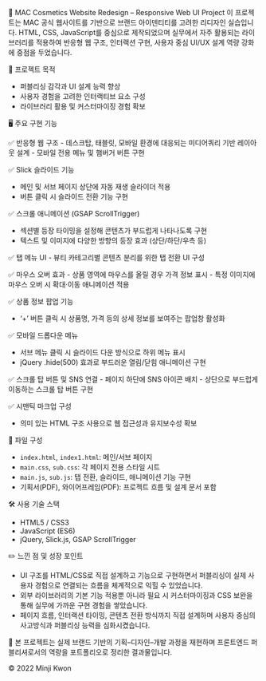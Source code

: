 💄 MAC Cosmetics Website Redesign – Responsive Web UI Project
이 프로젝트는 MAC 공식 웹사이트를 기반으로 브랜드 아이덴티티를 고려한 리디자인 실습입니다. HTML, CSS, JavaScript를 중심으로 제작되었으며 실무에서 자주 활용되는 라이브러리를 적용하여 반응형 웹 구조, 인터랙션 구현, 사용자 중심 UI/UX 설계 역량 강화에 중점을 두었습니다.

📌 프로젝트 목적
- 퍼블리싱 감각과 UI 설계 능력 향상
- 사용자 경험을 고려한 인터랙티브 요소 구성
- 라이브러리 활용 및 커스터마이징 경험 확보

🖥 주요 구현 기능

  ✅ 반응형 웹 구조
    - 데스크탑, 태블릿, 모바일 환경에 대응되는 미디어쿼리 기반 레이아웃 설계
    - 모바일 전용 메뉴 및 햄버거 버튼 구현

  ✅ Slick 슬라이드 기능
  - 메인 및 서브 페이지 상단에 자동 재생 슬라이더 적용
  - 버튼 클릭 시 슬라이드 전환 기능 구현

  ✅ 스크롤 애니메이션 (GSAP ScrollTrigger)
  - 섹션별 등장 타이밍을 설정해 콘텐츠가 부드럽게 나타나도록 구현
  - 텍스트 및 이미지에 다양한 방향의 등장 효과 (상단/하단/우측 등)

  ✅ 탭 메뉴 UI
    - 뷰티 카테고리별 콘텐츠 분리를 위한 탭 전환 UI 구성
  
  ✅ 마우스 오버 효과
    - 상품 영역에 마우스를 올릴 경우 가격 정보 표시
    - 특정 이미지에 마우스 오버 시 확대·이동 애니메이션 적용

  ✅ 상품 정보 팝업 기능
  - ‘+’ 버튼 클릭 시 상품명, 가격 등의 상세 정보를 보여주는 팝업창 활성화

  ✅ 모바일 드롭다운 메뉴
  - 서브 메뉴 클릭 시 슬라이드 다운 방식으로 하위 메뉴 표시
  - jQuery .hide(500) 효과로 부드러운 열림/닫힘 애니메이션 구현

  ✅ 스크롤 탑 버튼 및 SNS 연결
    - 페이지 하단에 SNS 아이콘 배치
    - 상단으로 부드럽게 이동하는 스크롤 탑 버튼 구현

  ✅ 시맨틱 마크업 구성
  - 의미 있는 HTML 구조 사용으로 웹 접근성과 유지보수성 확보

📁 파일 구성
- `index.html`, `index1.html`: 메인/서브 페이지
- `main.css`, `sub.css`: 각 페이지 전용 스타일 시트
- `main.js`, `sub.js`: 탭 전환, 슬라이드, 애니메이션 기능 구현
- 기획서(PDF), 와이어프레임(PDF): 프로젝트 흐름 및 설계 문서 포함

🛠 사용 기술 스택
- HTML5 / CSS3  
- JavaScript (ES6)  
- jQuery, Slick.js, GSAP ScrollTrigger

✏️ 느낀 점 및 성장 포인트
- UI 구조를 HTML/CSS로 직접 설계하고 기능으로 구현하면서 퍼블리싱이 실제 사용자 경험으로 연결되는 흐름을 체계적으로 익힐 수 있었습니다.
- 외부 라이브러리의 기본 기능 적용뿐 아니라 필요 시 커스터마이징과 CSS 보완을 통해 실무에 가까운 구현 경험을 쌓았습니다.
- 페이지 흐름, 인터랙션 타이밍, 콘텐츠 전환 방식까지 직접 설계하며 사용자 중심의 사고방식과 퍼블리싱 능력을 심화시켰습니다.

📎 본 프로젝트는 실제 브랜드 기반의 기획–디자인–개발 과정을 재현하며 프론트엔드 퍼블리셔로서의 역량을 포트폴리오로 정리한 결과물입니다.

© 2022 Minji Kwon
